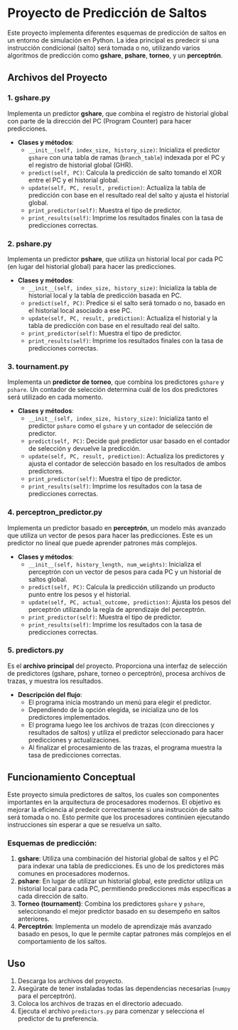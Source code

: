 
# Proyecto de Predicción de Saltos

Este proyecto implementa diferentes esquemas de predicción de saltos en un entorno de simulación en Python. La idea principal es predecir si una instrucción condicional (salto) será tomada o no, utilizando varios algoritmos de predicción como **gshare**, **pshare**, **torneo**, y un **perceptrón**.

## Archivos del Proyecto

### 1. gshare.py
Implementa un predictor **gshare**, que combina el registro de historial global con parte de la dirección del PC (Program Counter) para hacer predicciones.

- **Clases y métodos**:
    - `__init__(self, index_size, history_size)`: Inicializa el predictor `gshare` con una tabla de ramas (`branch_table`) indexada por el PC y el registro de historial global (GHR).
    - `predict(self, PC)`: Calcula la predicción de salto tomando el XOR entre el PC y el historial global.
    - `update(self, PC, result, prediction)`: Actualiza la tabla de predicción con base en el resultado real del salto y ajusta el historial global.
    - `print_predictor(self)`: Muestra el tipo de predictor.
    - `print_results(self)`: Imprime los resultados finales con la tasa de predicciones correctas.

### 2. pshare.py
Implementa un predictor **pshare**, que utiliza un historial local por cada PC (en lugar del historial global) para hacer las predicciones.

- **Clases y métodos**:
    - `__init__(self, index_size, history_size)`: Inicializa la tabla de historial local y la tabla de predicción basada en PC.
    - `predict(self, PC)`: Predice si el salto será tomado o no, basado en el historial local asociado a ese PC.
    - `update(self, PC, result, prediction)`: Actualiza el historial y la tabla de predicción con base en el resultado real del salto.
    - `print_predictor(self)`: Muestra el tipo de predictor.
    - `print_results(self)`: Imprime los resultados finales con la tasa de predicciones correctas.

### 3. tournament.py
Implementa un **predictor de torneo**, que combina los predictores `gshare` y `pshare`. Un contador de selección determina cuál de los dos predictores será utilizado en cada momento.

- **Clases y métodos**:
    - `__init__(self, index_size, history_size)`: Inicializa tanto el predictor `pshare` como el `gshare` y un contador de selección de predictor.
    - `predict(self, PC)`: Decide qué predictor usar basado en el contador de selección y devuelve la predicción.
    - `update(self, PC, result, prediction)`: Actualiza los predictores y ajusta el contador de selección basado en los resultados de ambos predictores.
    - `print_predictor(self)`: Muestra el tipo de predictor.
    - `print_results(self)`: Imprime los resultados con la tasa de predicciones correctas.

### 4. perceptron_predictor.py
Implementa un predictor basado en **perceptrón**, un modelo más avanzado que utiliza un vector de pesos para hacer las predicciones. Este es un predictor no lineal que puede aprender patrones más complejos.

- **Clases y métodos**:
    - `__init__(self, history_length, num_weights)`: Inicializa el perceptrón con un vector de pesos para cada PC y un historial de saltos global.
    - `predict(self, PC)`: Calcula la predicción utilizando un producto punto entre los pesos y el historial.
    - `update(self, PC, actual_outcome, prediction)`: Ajusta los pesos del perceptrón utilizando la regla de aprendizaje del perceptrón.
    - `print_predictor(self)`: Muestra el tipo de predictor.
    - `print_results(self)`: Imprime los resultados con la tasa de predicciones correctas.

### 5. predictors.py
Es el **archivo principal** del proyecto. Proporciona una interfaz de selección de predictores (gshare, pshare, torneo o perceptrón), procesa archivos de trazas, y muestra los resultados.

- **Descripción del flujo**:
    - El programa inicia mostrando un menú para elegir el predictor.
    - Dependiendo de la opción elegida, se inicializa uno de los predictores implementados.
    - El programa luego lee los archivos de trazas (con direcciones y resultados de saltos) y utiliza el predictor seleccionado para hacer predicciones y actualizaciones.
    - Al finalizar el procesamiento de las trazas, el programa muestra la tasa de predicciones correctas.

## Funcionamiento Conceptual

Este proyecto simula predictores de saltos, los cuales son componentes importantes en la arquitectura de procesadores modernos. El objetivo es mejorar la eficiencia al predecir correctamente si una instrucción de salto será tomada o no. Esto permite que los procesadores continúen ejecutando instrucciones sin esperar a que se resuelva un salto.

### Esquemas de predicción:
1. **gshare**: Utiliza una combinación del historial global de saltos y el PC para indexar una tabla de predicciones. Es uno de los predictores más comunes en procesadores modernos.
2. **pshare**: En lugar de utilizar un historial global, este predictor utiliza un historial local para cada PC, permitiendo predicciones más específicas a cada dirección de salto.
3. **Torneo (tournament)**: Combina los predictores `gshare` y `pshare`, seleccionando el mejor predictor basado en su desempeño en saltos anteriores.
4. **Perceptrón**: Implementa un modelo de aprendizaje más avanzado basado en pesos, lo que le permite captar patrones más complejos en el comportamiento de los saltos.

## Uso

1. Descarga los archivos del proyecto.
2. Asegúrate de tener instaladas todas las dependencias necesarias (`numpy` para el perceptrón).
3. Coloca los archivos de trazas en el directorio adecuado.
4. Ejecuta el archivo `predictors.py` para comenzar y selecciona el predictor de tu preferencia.

